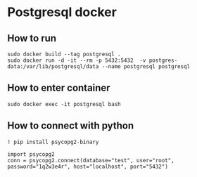 # Postgresql docker 

## How to run
```
sudo docker build --tag postgresql .
sudo docker run -d -it --rm -p 5432:5432  -v postgres-data:/var/lib/postgresql/data --name postgresql postgresql 
```

## How to enter container
```
sudo docker exec -it postgresql bash
```

## How to connect with python
```
! pip install psycopg2-binary

import psycopg2
conn = psycopg2.connect(database="test", user="root", password="1q2w3e4r", host="localhost", port="5432")
```
